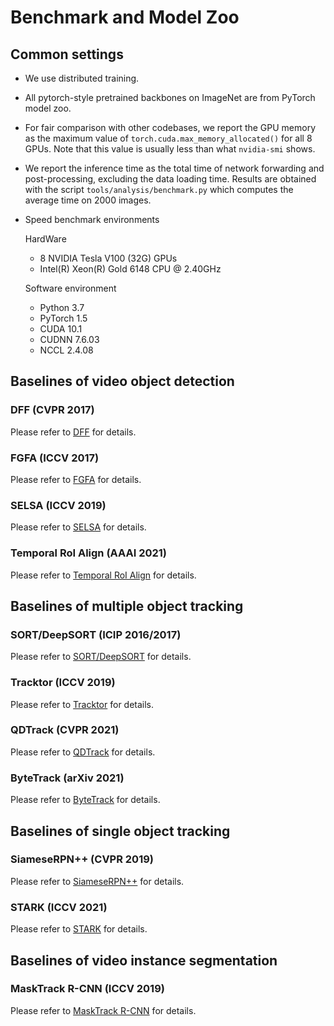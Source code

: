 # Benchmark and Model Zoo

## Common settings

- We use distributed training.

- All pytorch-style pretrained backbones on ImageNet are from PyTorch model zoo.

- For fair comparison with other codebases, we report the GPU memory as the maximum value of `torch.cuda.max_memory_allocated()` for all 8 GPUs. Note that this value is usually less than what `nvidia-smi` shows.

- We report the inference time as the total time of network forwarding and post-processing, excluding the data loading time. Results are obtained with the script `tools/analysis/benchmark.py` which computes the average time on 2000 images.

- Speed benchmark environments

  HardWare

  - 8 NVIDIA Tesla V100 (32G) GPUs
  - Intel(R) Xeon(R) Gold 6148 CPU @ 2.40GHz

  Software environment

  - Python 3.7
  - PyTorch 1.5
  - CUDA 10.1
  - CUDNN 7.6.03
  - NCCL 2.4.08

## Baselines of video object detection

### DFF (CVPR 2017)

Please refer to [DFF](https://github.com/open-mmlab/mmtracking/blob/master/configs/vid/dff) for details.

### FGFA (ICCV 2017)

Please refer to [FGFA](https://github.com/open-mmlab/mmtracking/blob/master/configs/vid/fgfa) for details.

### SELSA (ICCV 2019)

Please refer to [SELSA](https://github.com/open-mmlab/mmtracking/blob/master/configs/vid/selsa) for details.

### Temporal RoI Align (AAAI 2021)

Please refer to [Temporal RoI Align](https://github.com/open-mmlab/mmtracking/blob/master/configs/vid/temporal_roi_align) for details.

## Baselines of multiple object tracking

### SORT/DeepSORT (ICIP 2016/2017)

Please refer to [SORT/DeepSORT](https://github.com/open-mmlab/mmtracking/blob/master/configs/mot/deepsort) for details.

### Tracktor (ICCV 2019)

Please refer to [Tracktor](https://github.com/open-mmlab/mmtracking/blob/master/configs/mot/tracktor) for details.

### QDTrack (CVPR 2021)

Please refer to [QDTrack](https://github.com/open-mmlab/mmtracking/blob/master/configs/mot/qdtrack) for details.

### ByteTrack (arXiv 2021)

Please refer to [ByteTrack](https://github.com/open-mmlab/mmtracking/blob/master/configs/mot/bytetrack) for details.

## Baselines of single object tracking

### SiameseRPN++ (CVPR 2019)

Please refer to [SiameseRPN++](https://github.com/open-mmlab/mmtracking/blob/master/configs/sot/siamese_rpn) for details.

### STARK (ICCV 2021)

Please refer to [STARK](https://github.com/open-mmlab/mmtracking/blob/master/configs/sot/stark) for details.

## Baselines of video instance segmentation

### MaskTrack R-CNN (ICCV 2019)

Please refer to [MaskTrack R-CNN](https://github.com/open-mmlab/mmtracking/blob/master/configs/vis/masktrack_rcnn) for details.
